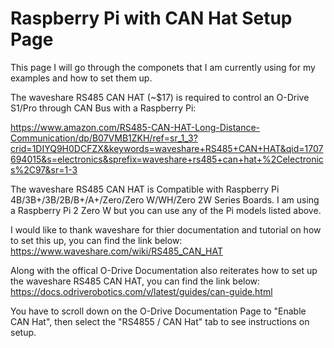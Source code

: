 # Raspberry Pi with CAN Hat Setup Page


This page I will go through the componets that I am currently using for my examples and how to set them up.



The waveshare RS485 CAN HAT (~$17) is required to control an O-Drive S1/Pro through CAN Bus with a Raspberry Pi:

https://www.amazon.com/RS485-CAN-HAT-Long-Distance-Communication/dp/B07VMB1ZKH/ref=sr_1_3?crid=1DIYQ9H0DCFZX&keywords=waveshare+RS485+CAN+HAT&qid=1707694015&s=electronics&sprefix=waveshare+rs485+can+hat+%2Celectronics%2C97&sr=1-3

The waveshare RS485 CAN HAT is Compatible with Raspberry Pi 4B/3B+/3B/2B/B+/A+/Zero/Zero W/WH/Zero 2W Series Boards.
I am using a Raspberry Pi 2 Zero W but you can use any of the Pi models listed above.






















I would like to thank waveshare for thier documentation and tutorial on how to set this up, you can find the link below:
https://www.waveshare.com/wiki/RS485_CAN_HAT

Along with the offical O-Drive Documentation also reiterates how to set up the waveshare RS485 CAN HAT, you can find the link below:
https://docs.odriverobotics.com/v/latest/guides/can-guide.html

You have to scroll down on the O-Drive Documentation Page to "Enable CAN Hat",
then select the "RS4855 / CAN Hat" tab to see instructions on setup. 